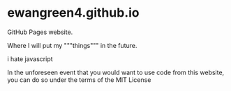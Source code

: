 # ewangreen4.github.io
GitHub Pages website.

Where I will put my """things""" in the future.

i hate javascript

In the unforeseen event that you would want to use code from this website, you can do so under the terms of the MIT License

